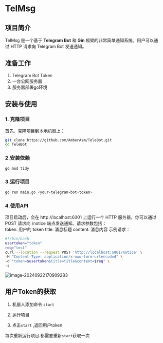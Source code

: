 # TelMsg

## 项目简介
TelMsg 是一个基于 **Telegram Bot** 和 **Gin** 框架的非常简单通知系统。用户可以通过 HTTP 请求向 Telegram Bot 发送通知。

## 准备工作

1. Telegram Bot Token
2. 一台公网服务器
3. 服务器部署go环境

## 安装与使用

### 1. 克隆项目
首先，克隆项目到本地机器上：
```sh
git clone https://github.com/AmberAsm/TeleBot.git
cd TeleBot
```

### 2.安装依赖

```sh
go mod tidy
```

### 3.运行项目

```sh
go run main.go <your-telegram-bot-token>
```

### 4.使用API

项目启动后，会在 http://localhost:6001 上运行一个 HTTP 服务器。你可以通过 POST 请求向 /notice 端点发送通知。请求参数包括：  
token: 用户的 token
title: 消息标题
content: 消息内容
示例请求：

```sh
#!/bin/bash
usertoken="token"
req="test"
curl --location --request POST 'http://localhost:6001/notice' \
-H "Content-Type: application/x-www-form-urlencoded" \
-d "token=$usertoken&title=title&content=$req" \
-s
```

![image-20240922170909283](https://img.xlasm.com/i/2024/09/22/66efdeb63395d.png)

## 用户Token的获取

1. 机器人添加命令 `start`

2. 运行项目
3. 点击`start` ,返回用户token

每次重新运行项目.都需要重新`start`获取一次